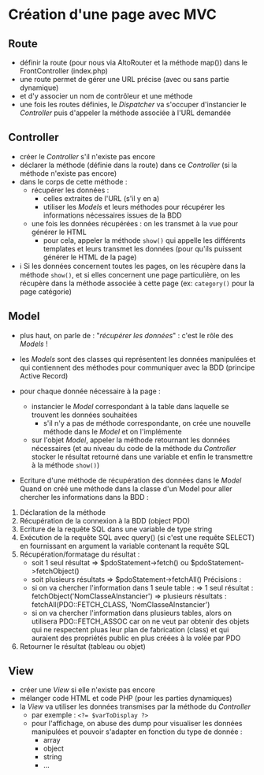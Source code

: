 # Création d'une page avec MVC

## Route

- définir la route (pour nous via AltoRouter et la méthode map()) dans le FrontController (index.php)
- une route permet de gérer une URL précise (avec ou sans partie dynamique)
- et d'y associer un nom de contrôleur et une méthode
- une fois les routes définies, le _Dispatcher_ va s'occuper d'instancier le _Controller_ puis d'appeler la méthode associée à l'URL demandée

## Controller

- créer le _Controller_ s'il n'existe pas encore
- déclarer la méthode (définie dans la route) dans ce _Controller_ (si la méthode n'existe pas encore)
- dans le corps de cette méthode :
  - récupérer les données :
    - celles extraites de l'URL (s'il y en a)
    - utiliser les _Models_ et leurs méthodes pour récupérer les informations nécessaires issues de la BDD
  - une fois les données récupérées : on les transmet à la vue pour générer le HTML 
    - pour cela, appeler la méthode `show()` qui appelle les différents templates et leurs transmet les données (pour qu'ils puissent générer le HTML de la page)
- ℹ️ Si les données concernent toutes les pages, on les récupère dans la méthode `show()`, et si elles concernent une page particulière, on les récupère dans la méthode associée à cette page (ex: `category()` pour la page catégorie)

## Model

- plus haut, on parle de : "_récupérer les données_" : c'est le rôle des _Models_ !
- les _Models_ sont des classes qui représentent les données manipulées et qui contiennent des méthodes pour communiquer avec la BDD (principe Active Record)
- pour chaque donnée nécessaire à la page :
  - instancier le _Model_ correspondant à la table dans laquelle se trouvent les données souhaitées
    - s'il n'y a pas de méthode correspondante, on crée une nouvelle méthode dans le _Model_ et on l'implémente
  - sur l'objet _Model_, appeler la méthode retournant les données nécessaires (et au niveau du code de la méthode du _Controller_ stocker le résultat retourné dans une variable et enfin le transmettre à la méthode `show()`)

- Ecriture d'une méthode de récupération des données dans le _Model_
Quand on créé une méthode dans la classe d'un Model pour aller
chercher les informations dans la BDD :
1. Déclaration de la méthode
2. Récupération de la connexion à la BDD (object PDO)
3. Ecriture de la requête SQL dans une variable de type string
4. Exécution de la requête SQL avec query() (si c'est une requête SELECT)
en fournissant en argument la variable contenant la requête SQL
5. Récupération/formatage du résultat :
    - soit 1 seul résultat => $pdoStatement->fetch() ou
        $pdoStatement->fetchObject()
    - soit plusieurs résultats => $pdoStatement->fetchAll()
Précisions :
    - si on va chercher l'information dans 1 seule table :
        => 1 seul résultat : fetchObject('NomClasseAInstancier')
        => plusieurs résultats : fetchAll(PDO::FETCH_CLASS, 'NomClasseAInstancier')
    - si on va chercher l'information dans plusieurs tables, alors
    on utilisera PDO::FETCH_ASSOC car on ne veut par obtenir des objets
    qui ne respectent pluas leur plan de fabrication (class) et qui auraient
    des propriétés public en plus créées à la volée par PDO
6. Retourner le résultat (tableau ou objet)

## View

- créer une _View_ si elle n'existe pas encore
- mélanger code HTML et code PHP (pour les parties dynamiques)
- la _View_ va utiliser les données transmises par la méthode du _Controller_
  - par exemple : `<?= $varToDisplay ?>`
  - pour l'affichage, on abuse des dump pour visualiser les données manipulées et pouvoir s'adapter en fonction du type de donnée :
    - array
    - object
    - string
    - ...
